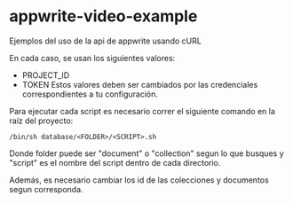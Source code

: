 # appwrite-video-example
Ejemplos del uso de la api de appwrite usando cURL

En cada caso, se usan los siguientes valores:
- PROJECT_ID
- TOKEN
Estos valores deben ser cambiados por las credenciales correspondientes a tu configuración.

Para ejecutar cada script es necesario correr el siguiente comando en la raíz del proyecto:
```
/bin/sh database/<FOLDER>/<SCRIPT>.sh
```

Donde folder puede ser "document" o "collection" segun lo que busques y "script" es el nombre del script dentro de cada directorio.

Además, es necesario cambiar los id de las colecciones y documentos segun corresponda.